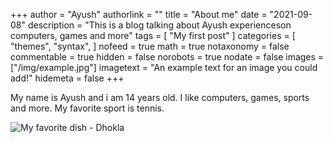 +++
author = "Ayush"
authorlink = ""
title = "About me"
date = "2021-09-08"
description = "This is a blog talking about Ayush experienceson computers, games and more"
tags = [
 "My first post"
]
categories = [
    "themes",
    "syntax",
]
nofeed = true
math = true
notaxonomy = false
commentable = true
hidden = false
norobots = true
nodate = false
images = ["/img/example.jpg"]
imagetext = "An example text for an image you could add!"
hidemeta = false
+++


My name is Ayush and i am 14 years old. I like computers, games, sports and more. My favorite sport is tennis. 

![My favorite dish - Dhokla](/AyushCodes.com/img/dhokla.jpeg)